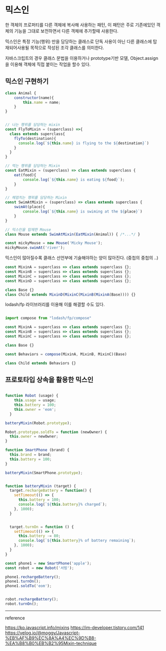
# 믹스인

한 객체의 프로퍼티를 다른 객체에 복사해 사용하는 패턴, 이 패턴은 주로 기존에있던 객체의 기능을 그대로 보전하면서 다른 객체에 추가할때 사용한다.

믹스인은 특정 기능(행위) 만을 담당하는 클래스로 단독 사용이 아닌 다른 클래스에 탑재되어사용될 목적으로 작성된 조각 클래스를 의미한다.

자바스크립트의 경우 클래스 문법을 이용하거나 prototype기반 모델, Object.assign 을 이용해 객체에 직접 붙이는 작업을 할수 있다.

## 믹스인 구현하기

```js
class Animal {
	constructor(name){
    	this.name = name;
    }
}


// 나는 행위를 담당하는 mixin
const FlyToMixin = (superclass) =>{
  class extends superclass{
    flyTo(destination){
      console.log(`${this.name} is flying to the ${destination}`)
    }
  }
}

// 먹는 행위를 담당하는 Mixin
const EatMixin = (superclass) => class extends superclass {
	eat(food){
        console.log(`${this.name} is eating ${food}`);
    }
}

// 헤엄치는 행위를 담당하는 Mixin
const SwimAtMixin = (superclass) => class extends superclass {
	swimAt(place){
        console.log(`${this.name} is swiming at the ${place}`)
    }
}

// 믹스인을 탑재한 Mouse
class Mouse extends SwimAtMixin(EatMixin(Animal)) { /*...*/ }

const mickyMouse = new Mouse('Micky Mouse');
mickyMouse.swimAt('river');
```

믹스인이 많아질수록 클래스 선언부에 기술해야하는 양이 많아진다. (중첩의 중첩의 ..)


```js
const MixinA = superclass => class extends superclass {};
const MixinB = superclass => class extends superclass {};
const MixinC = superclass => class extends superclass {};
const MixinD = superclass => class extends superclass {};

class Base {}
class Child extends MixinD(MixinC(MixinB(MixinA(Base)))) {}
```
lodash/fp 라이브러리를 이용해 이를 해결할 수도 있다.

```js

import compose from "lodash/fp/compose"

const MixinA = superclass => class extends superclass {};
const MixinB = superclass => class extends superclass {};
const MixinC = superclass => class extends superclass {};

class Base {}

const Behaviors = compose(MixinA, MixinB, MixinC)(Base)

class Child extends Behaviors {}
```


## 프로토타입 상속을 활용한 믹스인 

```js

function Robot (usage) {
    this.usage = usage;
    this.battery = 100;
    this.owner = 'eom';
  }

batteryMixin(Robot.prototype);

Robot.prototype.soldTo = function (newOwner) {
  this.owner = newOwner;
}

function SmartPhone (brand) {
  this.brand = brand;
  this.battery = 100;
}

batteryMixin(SmartPhone.prototype);


function batteryMixin (target) {
  target.rechargeBattery = function() {
    setTimeout(() => {
      this.battery = 100;
      console.log(`${this.battery}% charged`);
    }, 1000);
  }


  target.turnOn = function () {
    setTimeout(() => {
      this.battery -= 80;
      console.log(`${this.battery}% of battery remaining`);
    }, 1000);
  }
}

const phone1 = new SmartPhone('apple');
const robot = new Robot('서빙');

phone1.rechargeBattery();
phone1.turnOn();
phone1.soldTo('eom');


robot.rechargeBattery();
robot.turnOn();

```



--------------------------------
reference

https://ko.javascript.info/mixins
https://im-developer.tistory.com/141
https://velog.io/@moggy/Javascript-%EB%AF%B9%EC%8A%A4%EC%9D%B8-%EA%B8%B0%EB%B2%95Mixin-technique

